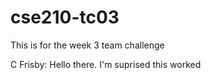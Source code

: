 # cse210-tc03
This is for the week 3 team challenge

C Frisby: Hello there.  I'm suprised this worked